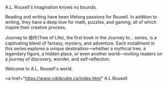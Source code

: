 A.L. Rouxell's imagination knows no bounds.

Reading and writing have been lifelong passions for Rouxell. In addition to writing, they have a deep love for math, puzzles, and gaming, all of which inspire their creative process. 

Journey to 琅玕(Tree of Life), the first book in the Journey to... series, is a captivating blend of fantasy, mystery, and adventure. Each installment in this series explores a unique destination—whether a mythical tree, a legendary figure, a hidden place, or even another world—inviting readers on a journey of discovery, wonder, and self-reflection.

Welcome to A.L. Rouxell's world.

<a href="https://www.rubikcube.ca/index.html" </strong> A.L.Rouxell </strong> </a>

